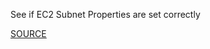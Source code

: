 See if EC2 Subnet Properties are set correctly

[SOURCE](https://docs.aws.amazon.com/AWSCloudFormation/latest/UserGuide/aws-resource-ec2-subnet.html)